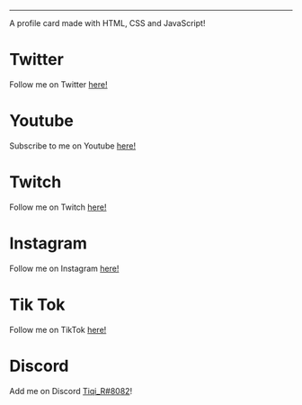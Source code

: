 
<hr>

A profile card made with HTML, CSS and JavaScript!

# Twitter

Follow me on Twitter <a href="https://twitter.com/tiqi_r" target="_blank">here!</a>

# Youtube

Subscribe to me on Youtube <a href="https://www.youtube.com/channel/UCIPaaWcBuNiGtjvX_3ntxcA" target="_blank">here!</a>

# Twitch

Follow me on Twitch <a href="https://twitch.tv/tiqi_r" target="_blank">here!</a>

# Instagram

Follow me on Instagram <a href="https://instagram.com/tiqi_r" target="_blank">here!</a>

# Tik Tok

Follow me on TikTok <a href="https://tiktok.com/@tiqi_r" target="_blank">here!</a>

# Discord

Add me on Discord <a href="https://discord.com/channels/@me" target="_blank">Tiqi_R#8082</a>!
